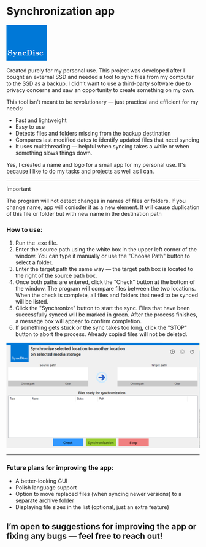 # Synchronization app

![Logo of an app. It is a dark blue rectangle with white text 'SyncDisc' on the bottom. The text is in Century Schoolbook font with bold formatting.](/Synchronizacja/Resources/Logo.png)

Created purely for my personal use. This project was developed after I bought an external SSD and needed a tool to sync files from my computer to the SSD as a backup. I didn’t want to use a third-party software due to privacy concerns and saw an opportunity to create something on my own.

This tool isn't meant to be revolutionary — just practical and efficient for my needs:
- Fast and lightweight
- Easy to use
- Detects files and folders missing from the backup destination
- Compares last modified dates to identify updated files that need syncing
- It uses multithreading — helpful when syncing takes a while or when something slows things down.

Yes, I created a name and logo for a small app for my personal use. It's because I like to do my tasks and projects as well as I can.

---

> [!IMPORTANT]
> The program will not detect changes in names of files or folders. If you change name, app will conisder it as a new element. It will cause duplication of this file or folder but with new name in the destination path

### How to use:

1. Run the .exe file.
2. Enter the source path using the white box in the upper left corner of the window. You can type it manually or use the "Choose Path" button to select a folder.
3. Enter the target path the same way — the target path box is located to the right of the source path box.
4. Once both paths are entered, click the "Check" button at the bottom of the window. The program will compare files between the two locations. When the check is complete, all files and folders that need to be synced will be listed.
5. Click the "Synchronize" button to start the sync. Files that have been successfully synced will be marked in green. After the process finishes, a message box will appear to confirm completion.
6. If something gets stuck or the sync takes too long, click the "STOP" button to abort the process. Already copied files will not be deleted.

![Screenshot of the graphical interface of the app. On the top of the window, there is a logo and a short title describing the app. Below the desciption, there are two white boxes for source and target paths. Main colors are white and blue with eye-catching blue, green and red buttons on the bottom. In the middle there is a white box used for listing files ready for synchronization.](/Synchronizacja/Resources/Main.png)

---

### Future plans for improving the app:

- A better-looking GUI
- Polish language support
- Option to move replaced files (when syncing newer versions) to a separate archive folder
- Displaying file sizes in the list (optional, just an extra feature)

## I’m open to suggestions for improving the app or fixing any bugs — feel free to reach out!
